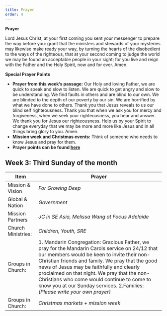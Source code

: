 ```yaml
---
title: Prayer
order: 4
---
```

**Prayer**

Lord Jesus Christ, at your first coming you sent your messenger to prepare the way before you: grant that the ministers and stewards of your mysteries may likewise make ready your way, by turning the hearts of the disobedient to the ways of the righteous, that at your second coming to judge the world we may be found an acceptable people in your sight; for you live and reign with the Father and the Holy Spirit, now and for ever. Amen.


**Special Prayer Points**
- **Prayer from this week’s passage:** Our Holy and loving Father, we are quick to speak and slow to listen. We are quick to get angry and slow to be understanding. We find faults in others and are blind to our own. We are blinded to the depth of our poverty by our sin. We are horrified by what we have done to others.  Thank you that Jesus reveals to us our blind self righteousness. Thank you that when we ask you for mercy and forgiveness, when we seek your righteousness, you hear and answer. We thank you for Jesus our righteousness. Help us by your Spirit to change everyday that we may be more and more like Jesus and in all things bring glory to you. Amen. 
- **Mission week and Christmas events:** Think of someone who needs to know Jesus and pray for them. 
- **Prayer points can be found [here](https://stgeorgeshurstville.org.au/prayer)**

## Week 3: Third Sunday of the month

| Item | Prayer |
| -------- | ---------- |
| Mission & Vision | _For Growing Deep_ |
| Global & Nation | _Government_ |
| Mission Partners | _JC in SE Asia, Melissa Wang at Focus Adelaide_ |
| Church Ministries: | _Children, Youth, SRE_ |
| Groups in Church: |1. Mandarin Congregation: Gracious Father, we pray for the Mandarin Carols service on 24/12 that our members would be keen to invite their non-Christian friends and family. We pray that the good news of Jesus may be faithfully and clearly proclaimed on that night. We pray that the non-Christians who come would continue to come to know you at our Sunday services. 2.Families: _(Please write your own prayer)_ |
| Groups in Church: | _Christmas markets + mission week_ |


